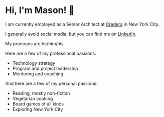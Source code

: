 # Hi, I'm Mason! 👋

I am currently employed as a Senior Architect at [Credera](https://credera.com) in New York City.

I generally avoid social media, but you can find me on [LinkedIn](https://www.linkedin.com/in/masonheverett/).

My pronouns are he/him/his.

Here are a few of my professional passions:
* Technology strategy
* Program and project leadership
* Mentoring and coaching

And here are a few of my personal passions:
* Reading, mostly non-fiction
* Vegetarian cooking
* Board games of all kinds
* Exploring New York City
